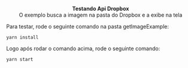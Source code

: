 <p align="center">
  <b>Testando Api Dropbox</b><br>
  <span>O exemplo busca a imagem na pasta do Dropbox e a exibe na tela</span><br>
</p

Para testar, rode o seguinte comando na pasta getImageExample:

```
yarn install
```


Logo após rodar o comando acima, rode o seguinte comando:

```
yarn start
```
